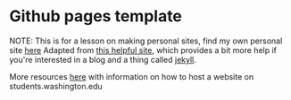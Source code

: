 # Github pages template

NOTE: This is for a lesson on making personal sites, find my own personal site [here](http://christinebetts.com)
Adapted from [this helpful site](http://hankquinlan.github.io/), which
provides a bit more help if you're interested in a blog and a thing called
[jekyll](https://jekyllrb.com/).

More resources [here](http://christinebetts.com/learn/web/) with information on how to 
host a website on students.washington.edu
